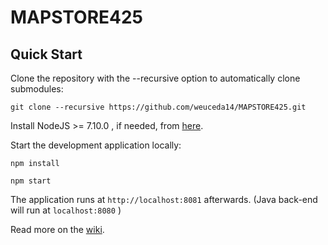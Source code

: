 MAPSTORE425
==========

Quick Start
------------

Clone the repository with the --recursive option to automatically clone submodules:

`git clone --recursive https://github.com/weuceda14/MAPSTORE425.git`

Install NodeJS >= 7.10.0 , if needed, from [here](https://nodejs.org/en/download/releases/).

Start the development application locally:

`npm install`

`npm start`

The application runs at `http://localhost:8081` afterwards. (Java back-end will run at `localhost:8080` )

Read more on the [wiki](https://github.com/weuceda14/MAPSTORE425.git/wiki).

